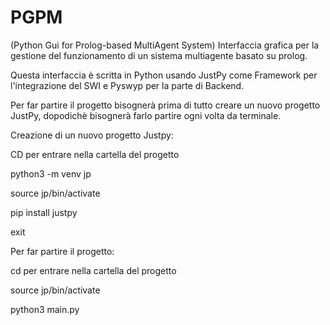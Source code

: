 # PGPM
(Python Gui for Prolog-based MultiAgent System)
Interfaccia grafica per la gestione del funzionamento di un sistema multiagente basato su prolog.

Questa interfaccia è scritta in Python usando JustPy come Framework per l'integrazione del SWI e Pyswyp per la parte di Backend.

Per far partire il progetto bisognerà prima di tutto creare un nuovo progetto JustPy, dopodichè bisognerà farlo partire ogni volta da terminale.

Creazione di un nuovo progetto Justpy:

CD per entrare nella cartella del progetto

python3 -m venv jp 

source jp/bin/activate

pip install justpy

exit


Per far partire il progetto:

cd per entrare nella cartella del progetto

source jp/bin/activate

python3 main.py
